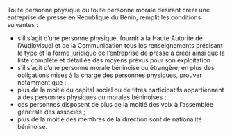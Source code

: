 Toute personne physique ou toute personne morale désirant créer une entreprise de presse en République du Bénin, remplit les conditions suivantes :
- s’il s’agit d’une personne physique, fournir à la Haute Autorité de l’Audiovisuel et de la Communication tous les renseignements précisant le type et la forme juridique de l’entreprise de presse à créer ainsi que la liste complète et détaillée des moyens prévus pour son exploitation ;
- s’il s’agit d’une personne morale béninoise ou étrangère, en plus des obligations mises à la charge des personnes physiques, prouver notamment que :
- plus de la moitié du capital social ou de titres participatifs appartiennent à des personnes physiques ou morales béninoises ;
- ces personnes disposent de plus de la moitié des voix à l’assemblée générale des associés ;
- plus de la moitié des membres de la direction sont de nationalité béninoise.